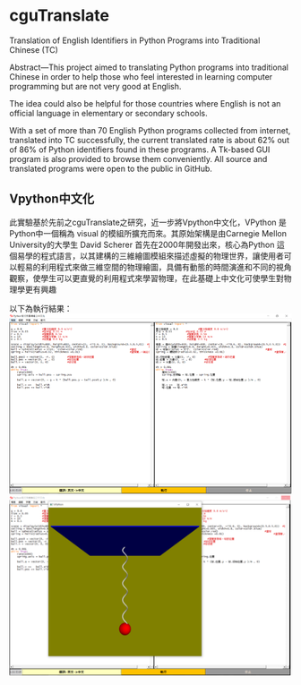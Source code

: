 # cguTranslate
Translation of English Identifiers in Python Programs into Traditional Chinese (TC)

Abstract—This project aimed to translating Python programs into traditional Chinese in order to help those who feel interested in learning computer programming but are not very good at English. 

The idea could also be helpful for those countries where English is not an official language in elementary or secondary schools. 

With a set of more than 70 English Python programs collected from internet, translated into TC successfully, the current translated rate is about 62% out of 86% of Python identifiers found in these programs. A Tk-based GUI program is also provided to browse them conveniently. All source and translated programs were open to the public in GitHub.

## Vpython中文化
此實驗基於先前之cguTranslate之研究，近一步將Vpython中文化，VPython 是 Python中一個稱為 visual 的模組所擴充而來。其原始架構是由Carnegie Mellon University的大學生 David Scherer 首先在2000年開發出來，核心為Python 這個易學的程式語言，以其建構的三維繪圖模組來描述虛擬的物理世界，讓使用者可以輕易的利用程式來做三維空間的物理繪圖，具備有動態的時間演進和不同的視角觀察，使學生可以更直覺的利用程式來學習物理，在此基礎上中文化可使學生對物理學更有興趣

以下為執行結果：
![image1](https://github.com/eric4404123/Vpython-zh-tw/blob/main/pp1.png)
![image1](https://github.com/eric4404123/Vpython-zh-tw/blob/main/pp2.png)